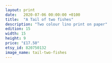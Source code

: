 ```yaml
---
layout: print
date:   2020-07-06 00:00:00 +0100
title:  "A Tail of two fishes"
description: "Two colour lino print on paper"
edition: 15
width: 15
height: 9
price: "£17.50"
etsy_id: 820750132
image_name: tail-two-fishes
---
```

